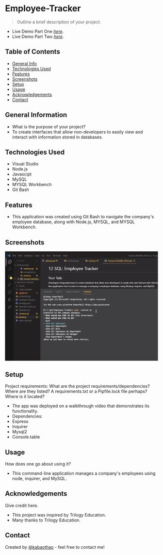 # Employee-Tracker
> Outline a brief description of your project.
- Live Demo Part One [_here_](https://drive.google.com/drive/folders/1puaKZEvuH4uNyF7UvtLBKW7bF9Z03I7d). 
- Live Demo Part Two [_here_](https://drive.google.com/drive/folders/1puaKZEvuH4uNyF7UvtLBKW7bF9Z03I7d). 
> <!-- If you have the project hosted somewhere, include the link here. -->

## Table of Contents

- [General Info](#general-information)
- [Technologies Used](#technologies-used)
- [Features](#features)
- [Screenshots](#screenshots)
- [Setup](#setup)
- [Usage](#usage)
- [Acknowledgements](#acknowledgements)
- [Contact](#contact)
<!-- * [License](#license) -->

## General Information

- What is the purpose of your project?
- To create interfaces that allow non-developers to easily view and interact with information stored in databases. 

<!-- You don't have to answer all the questions - just the ones relevant to your project. -->

## Technologies Used

- Visual Studio
- Node.js
- Javascipt
- MySQL
- MYSQL Workbench
- Git Bash

## Features

- This application was created using Git Bash to navigate the company's employee database, along with Node.js, MYSQL, and MYSQL Workbench.


## Screenshots

![Example screenshot](https://github.com/kabaothao/Employee-Tracker/blob/main/Assets/demopic.PNG)

<!-- If you have screenshots you'd like to share, include them here. -->

## Setup

Project requirements:
What are the project requirements/dependencies? Where are they listed? A requirements.txt or a Pipfile.lock file perhaps? Where is it located?

- The app was deployed on a walkthrough video that demonstrates its functionality.
- Dependencies:
- Express
- Inquirer
- Mysql2
- Console.table


## Usage

How does one go about using it?

- This command-line application manages a company's employees using node, inquirer, and MySQL.

## Acknowledgements

Give credit here.

- This project was inspired by Trilogy Education.
- Many thanks to Trilogy Education.

## Contact

Created by [@kabaothao](https://github.com/kabaothao) - feel free to contact me!

<!-- Optional -->
<!-- ## License -->
<!-- This project is open source and available under the [... License](). -->

<!-- You don't have to include all sections - just the one's relevant to your project -->
